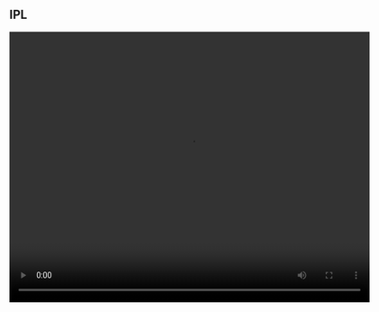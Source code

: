 ## IPL

<div>
    <video id="video" class="video-js vjs-default-skin vjs-big-play-centered" controls preload="auto" width="640" height="480" data-setup="{}" crossorigin="anonymous">
        <source src="{{site.video_source}}">
        Your browser does not support the <code>video</code> element.
    </video>
</div>
